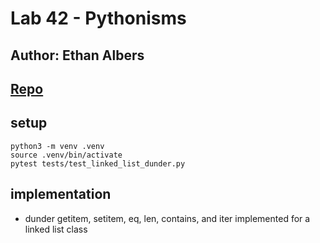 # Lab 42 - Pythonisms
## Author: Ethan Albers
## [Repo](https://github.com/ekalbers/pythonisms)
## setup
~~~
python3 -m venv .venv
source .venv/bin/activate
pytest tests/test_linked_list_dunder.py
~~~ 
## implementation
- dunder getitem, setitem, eq, len, contains, and iter implemented for a linked list class
